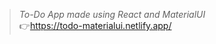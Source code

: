 >*To-Do App made using React and MaterialUI* <br/>
:point_right:https://todo-materialui.netlify.app/

